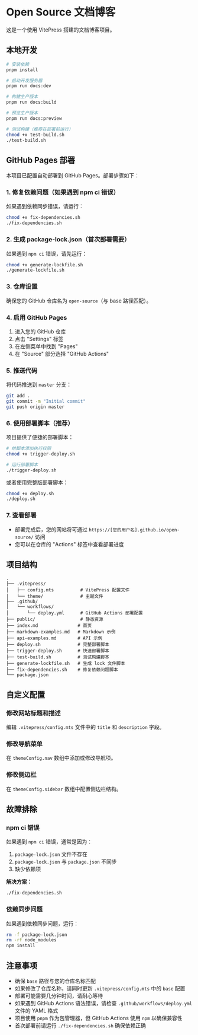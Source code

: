 # Open Source 文档博客

这是一个使用 VitePress 搭建的文档博客项目。

## 本地开发

```bash
# 安装依赖
pnpm install

# 启动开发服务器
pnpm run docs:dev

# 构建生产版本
pnpm run docs:build

# 预览生产版本
pnpm run docs:preview

# 测试构建（推荐在部署前运行）
chmod +x test-build.sh
./test-build.sh
```

## GitHub Pages 部署

本项目已配置自动部署到 GitHub Pages。部署步骤如下：

### 1. 修复依赖问题（如果遇到 npm ci 错误）

如果遇到依赖同步错误，请运行：

```bash
chmod +x fix-dependencies.sh
./fix-dependencies.sh
```

### 2. 生成 package-lock.json（首次部署需要）

如果遇到 `npm ci` 错误，请先运行：

```bash
chmod +x generate-lockfile.sh
./generate-lockfile.sh
```

### 3. 仓库设置

确保您的 GitHub 仓库名为 `open-source`（与 base 路径匹配）。

### 4. 启用 GitHub Pages

1. 进入您的 GitHub 仓库
2. 点击 "Settings" 标签
3. 在左侧菜单中找到 "Pages"
4. 在 "Source" 部分选择 "GitHub Actions"

### 5. 推送代码

将代码推送到 `master` 分支：

```bash
git add .
git commit -m "Initial commit"
git push origin master
```

### 6. 使用部署脚本（推荐）

项目提供了便捷的部署脚本：

```bash
# 给脚本添加执行权限
chmod +x trigger-deploy.sh

# 运行部署脚本
./trigger-deploy.sh
```

或者使用完整版部署脚本：

```bash
chmod +x deploy.sh
./deploy.sh
```

### 7. 查看部署

- 部署完成后，您的网站将可通过 `https://[您的用户名].github.io/open-source/` 访问
- 您可以在仓库的 "Actions" 标签中查看部署进度

## 项目结构

```
.
├── .vitepress/
│   ├── config.mts          # VitePress 配置文件
│   └── theme/              # 主题文件
├── .github/
│   └── workflows/
│       └── deploy.yml      # GitHub Actions 部署配置
├── public/                 # 静态资源
├── index.md               # 首页
├── markdown-examples.md   # Markdown 示例
├── api-examples.md        # API 示例
├── deploy.sh              # 完整部署脚本
├── trigger-deploy.sh      # 快速部署脚本
├── test-build.sh          # 测试构建脚本
├── generate-lockfile.sh   # 生成 lock 文件脚本
├── fix-dependencies.sh    # 修复依赖问题脚本
└── package.json
```

## 自定义配置

### 修改网站标题和描述

编辑 `.vitepress/config.mts` 文件中的 `title` 和 `description` 字段。

### 修改导航菜单

在 `themeConfig.nav` 数组中添加或修改导航项。

### 修改侧边栏

在 `themeConfig.sidebar` 数组中配置侧边栏结构。

## 故障排除

### npm ci 错误

如果遇到 `npm ci` 错误，通常是因为：
1. `package-lock.json` 文件不存在
2. `package-lock.json` 与 `package.json` 不同步
3. 缺少依赖项

**解决方案：**
```bash
./fix-dependencies.sh
```

### 依赖同步问题

如果遇到依赖同步问题，运行：
```bash
rm -f package-lock.json
rm -rf node_modules
npm install
```

## 注意事项

- 确保 `base` 路径与您的仓库名称匹配
- 如果修改了仓库名称，请同时更新 `.vitepress/config.mts` 中的 `base` 配置
- 部署可能需要几分钟时间，请耐心等待
- 如果遇到 GitHub Actions 语法错误，请检查 `.github/workflows/deploy.yml` 文件的 YAML 格式
- 项目使用 `pnpm` 作为包管理器，但 GitHub Actions 使用 `npm` 以确保兼容性
- 首次部署前请运行 `./fix-dependencies.sh` 确保依赖正确 